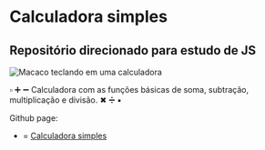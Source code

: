 # Calculadora simples
## Repositório direcionado para estudo de JS

![Macaco teclando em uma calculadora](https://github.com/FelipeAugus/CalculadoraSimples/blob/main/calc.gif)

▫ ➕ ➖ Calculadora com as funções básicas de soma, subtração, multiplicação e divisão.  ✖ ➗ ▪ 

Github page:
+ = [Calculadora simples](https://felipeaugus.github.io/Calculadora_Simples/) 
